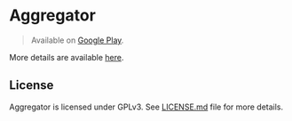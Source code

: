 # Aggregator

> Available on [Google Play](https://play.google.com/store/apps/details?id=com.tughi.aggregator.next).

More details are available [here](https://tughi.github.io/aggregator-android).

## License

Aggregator is licensed under GPLv3. See [LICENSE.md](./LICENSE.md) file for more details.
